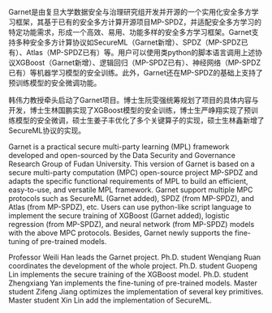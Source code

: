 Garnet是由复旦大学数据安全与治理研究组开发并开源的一个实用化安全多方学习框架，其基于已有的安全多方计算开源项目MP-SPDZ，并适配安全多方学习的特定功能需求，形成一个高效、易用、功能多样的安全多方学习框架。Garnet支持多种安全多方计算协议如SecureML（Garnet新增）、SPDZ（MP-SPDZ已有）、Atlas（MP-SPDZ已有）等。用户可以使用类python的脚本语言调用上述协议XGBoost（Garnet新增）、逻辑回归（MP-SPDZ已有）、神经网络（MP-SPDZ已有）等机器学习模型的安全训练。此外，Garnet还在MP-SPDZ的基础上支持了预训练模型的安全微调功能。

韩伟力教授牵头启动了Garnet项目。博士生阮雯强统筹规划了项目的具体内容与开发，博士生林国鹏实现了XGBoost模型的安全训练，博士生严峥翔实现了预训练模型的安全微调，硕士生姜子丰优化了多个关键算子的实现，硕士生林鑫新增了SecureML协议的实现。

Garnet is a practical secure multi-party learning (MPL) framework developed and open-sourced by the Data Security and Governance Research Group of Fudan University. This version of Garnet is based on a secure multi-party computation (MPC) open-source project MP-SPDZ and adapts the specific functional requirements of MPL to build an efficient, easy-to-use, and versatile MPL framework. Garnet support multiple MPC protocols such as SecureML (Garnet added), SPDZ (from MP-SPDZ), and Atlas (from MP-SPDZ), etc. Users can use python-like script language to implement the secure training of XGBoost (Garnet added), logistic regression (from MP-SPDZ), and neural network (from MP-SPDZ) models with the above MPC protocols. Besides, Garnet newly supports the fine-tuning of pre-trained models.

Professor Weili Han leads the Garnet project. Ph.D. student Wenqiang Ruan coordinates the development of the whole project. Ph.D. student Guopeng Lin implements the secure training of the XGBoost model. Ph.D. student Zhengxiang Yan implements the fine-tuning of pre-trained models. Master student Zifeng Jiang optimizes the implementation of several key primitives. Master student Xin Lin add the implementation of SecureML. 